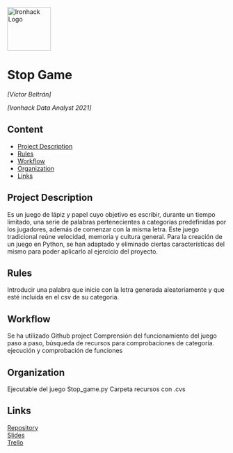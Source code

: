 <img src="https://bit.ly/2VnXWr2" alt="Ironhack Logo" width="100"/>

# Stop Game
*[Víctor Beltrán]*

*[Ironhack Data Analyst 2021]*

## Content
- [Project Description](#project-description)
- [Rules](#rules)
- [Workflow](#workflow)
- [Organization](#organization)
- [Links](#links)

## Project Description
Es un juego de lápiz y papel cuyo objetivo es escribir, durante un tiempo limitado, una serie de palabras pertenecientes a categorías predefinidas por los jugadores, además de comenzar con la misma letra. Este juego tradicional reúne velocidad, memoria y cultura general.
Para la creación de un juego en Python, se han adaptado y eliminado ciertas características del mismo para poder aplicarlo al ejercicio del proyecto. 

## Rules
Introducir una palabra que inicie con la letra generada aleatoriamente y que esté incluida en el csv de su categoria.

## Workflow
Se ha utilizado Github project
Comprensión del funcionamiento del juego paso a paso, búsqueda de recursos para comprobaciones de categoría. ejecución y comprobación de funciones

## Organization
Ejecutable del juego Stop_game.py
Carpeta recursos con .cvs

## Links
[Repository](https://github.com/victorbeltranjimenez/PR01-project-python)  
[Slides](https://1drv.ms/b/s!AtLmbOgMHZpj3FuEawUog9D7AG6Y?e=XBD5qU)  
[Trello](https://github.com/victorbeltranjimenez/PR01-project-python/projects/1)  
